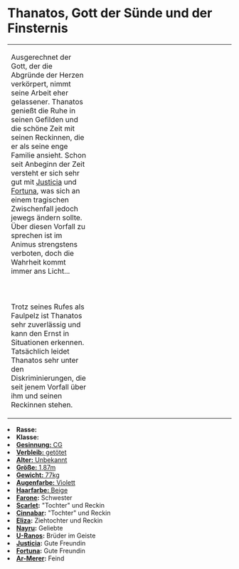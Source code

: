 # Thanatos, Gott der Sünde und der Finsternis

<primary-label ref="npc"/>

<secondary-label ref="animus"/>

<secondary-label ref="sin"/>

<table>
<tr><td>
<p>
Ausgerechnet der Gott, der die Abgründe der Herzen verkörpert, nimmt seine Arbeit eher gelassener. Thanatos genießt die
Ruhe in seinen Gefilden und die schöne Zeit mit seinen Reckinnen, die er als seine enge Familie ansieht.
Schon seit Anbeginn der Zeit versteht er sich sehr gut mit <a href="Justicia.md">Justicia</a> und
<a href="Fortuna.md">Fortuna</a>, was sich an einem tragischen Zwischenfall jedoch jewegs ändern sollte. Über diesen
Vorfall zu sprechen ist im Animus strengstens verboten, doch die Wahrheit kommt immer ans Licht...
<br></br><br></br>
Trotz seines Rufes als Faulpelz ist Thanatos sehr zuverlässig und kann den Ernst in Situationen erkennen. Tatsächlich
leidet Thanatos sehr unter den Diskriminierungen, die seit jenem Vorfall über ihm und seinen Reckinnen stehen.
</p>

</td><td width="300">
<!-- Edit here -->
<img src="thanatos.png" alt="" />
</td></tr>
</table>

<procedure title="Allgemeine Informationen">
<list columns="2">
<li><b>Rasse:</b> <a href="Folks.md" anchor="g-tter"></a></li>
<li><b>Klasse:</b> <a href="Classes.md" anchor="gott"/></li>
<li><b>Gesinnung:</b> CG</li>
<li><b>Verbleib:</b> getötet</li>
</list>
</procedure>

<procedure title="Aussehen">
<list columns="3">
<li><b>Alter:</b> Unbekannt</li>
<li><b>Größe:</b> 1,87m</li>
<li><b>Gewicht:</b> 77kg</li>
<li><b>Augenfarbe:</b> Violett</li>
<li><b>Haarfarbe:</b> Beige</li>
</list>
</procedure>

<procedure title="Beziehungen">
<list columns="2">
<li><b><a href="Farone.md">Farone</a>:</b> Schwester</li>
<li><b><a href="Scarlet.md">Scarlet</a>:</b> "Tochter" und Reckin</li>
<li><b><a href="Cinnabar.md">Cinnabar</a>:</b> "Tochter" und Reckin</li>
<li><b><a href="Eliza.md">Eliza</a>:</b> Ziehtochter und Reckin</li>
<li><b><a href="Nayru.md">Nayru</a>:</b> Geliebte</li>
<li><b><a href="U-Ranos.md">U-Ranos</a>:</b> Brüder im Geiste</li>
<li><b><a href="Justicia.md">Justicia</a>:</b> Gute Freundin</li>
<li><b><a href="Fortuna.md">Fortuna</a>:</b> Gute Freundin</li>
<li><b><a href="Ar-Merer.md">Ar-Merer</a>:</b> Feind</li>
</list>
</procedure>

<!--
## Notizen

- **Ziele:** Neue Recken der Todsünden: Carmesine, Crimson, Coral, Rose, Garnet
- **Geheimnisse:** 
-->